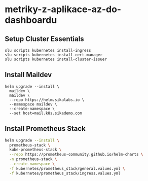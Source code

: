 # metriky-z-aplikace-az-do-dashboardu

## Setup Cluster Essentials

```
slu scripts kubernetes install-ingress
slu scripts kubernetes install-cert-manager
slu scripts kubernetes install-cluster-issuer
```

## Install Maildev

```
helm upgrade --install \
  maildev \
  maildev \
  --repo https://helm.sikalabs.io \
  --namespace maildev \
  --create-namespace \
  --set host=mail.k8s.sikademo.com
```

## Install Prometheus Stack

```bash
helm upgrade --install \
  prometheus-stack \
  kube-prometheus-stack \
  --repo https://prometheus-community.github.io/helm-charts \
  -n prometheus-stack \
  --create-namespace \
  -f kubernetes/prometheus_stack/general.values.yml \
  -f kubernetes/prometheus_stack/ingress.values.yml
```
